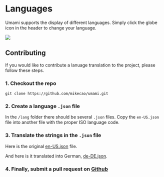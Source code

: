 # Languages

Umami supports the display of different languages. Simply click the globe icon in the header to change your language.

<img src="/languages.png">

## Contributing

If you would like to contribute a lanuage translation to the project, please follow these steps.

### 1. Checkout the repo

```
git clone https://github.com/mikecao/umami.git
```

### 2. Create a language `.json` file

In the `/lang` folder there should be several `.json` files. Copy the `en-US.json` file into another file with the
proper ISO language code.

### 3. Translate the strings in the `.json` file

Here is the original [en-US.json](https://raw.githubusercontent.com/mikecao/umami/master/lang/en-US.json) file.

And here is it translated into German, [de-DE.json](https://raw.githubusercontent.com/mikecao/umami/master/lang/de-DE.json).

### 4. Finally, submit a pull request on [Github](https://github.com/mikecao/umami)